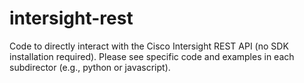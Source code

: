 # intersight-rest
Code to directly interact with the Cisco Intersight REST API (no SDK installation required).  Please see specific code and examples in each subdirector (e.g., python or javascript).

